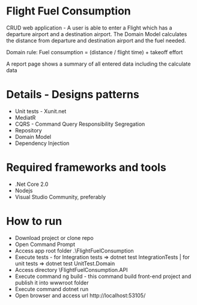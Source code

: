 # Flight Fuel Consumption

CRUD web application - A user is able to enter a Flight which has a departure airport and a destination airport.
The Domain Model calculates the distance from departure and destination airport and the fuel needed.

Domain rule: Fuel consumption = (distance / flight time) + takeoff effort

A report page shows a summary of all entered data including the calculate data

# Details - Designs patterns

 - Unit tests - Xunit.net
 - MediatR
 - CQRS - Command Query Responsibility Segregation
 - Repository
 - Domain Model
 - Dependency Injection
 
 # Required frameworks and tools
 - .Net Core 2.0
 - Nodejs
 - Visual Studio Community, preferably
 
 # How to run
 
 - Download project or clone repo
 - Open Command Prompt
 - Access app root folder .\FlightFuelConsumption
 - Execute tests - for Integration tests => dotnet test IntegrationTests | for unit tests => dotnet test UnitTest.Domain
 - Access directory \FlightFuelConsumption.API
 - Execute command ng build - this command build front-end project and publish it into wwwroot folder
 - Execute command dotnet run
 - Open browser and access url http://localhost:53105/
